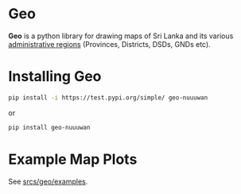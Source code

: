 # Geo

**Geo** is a python library for drawing maps of Sri Lanka and its various [administrative regions](https://en.wikipedia.org/wiki/Administrative_divisions_of_Sri_Lanka) (Provinces, Districts, DSDs, GNDs etc).

# Installing Geo

```bash
pip install -i https://test.pypi.org/simple/ geo-nuuuwan
```

or

```bash
pip install geo-nuuuwan
```

# Example Map Plots

See [srcs/geo/examples](src/geo/examples).
